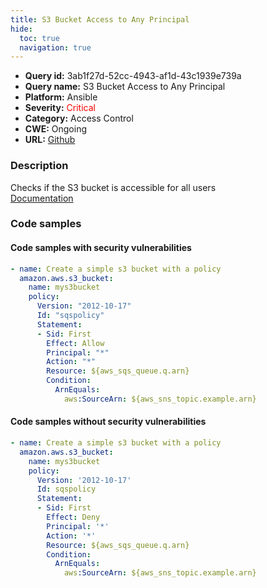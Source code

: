 ```yaml
---
title: S3 Bucket Access to Any Principal
hide:
  toc: true
  navigation: true
---
```


<style>
  .highlight .hll {
    background-color: #ff171742;
  }
  .md-content {
    max-width: 1100px;
    margin: 0 auto;
  }
</style>

-   **Query id:** 3ab1f27d-52cc-4943-af1d-43c1939e739a
-   **Query name:** S3 Bucket Access to Any Principal
-   **Platform:** Ansible
-   **Severity:** <span style="color:#ff0000">Critical</span>
-   **Category:** Access Control
-   **CWE:** Ongoing
-   **URL:** [Github](https://github.com/Checkmarx/kics/tree/master/assets/queries/ansible/aws/s3_bucket_access_to_any_principal)

### Description
Checks if the S3 bucket is accessible for all users<br>
[Documentation](https://docs.ansible.com/ansible/latest/collections/amazon/aws/s3_bucket_module.html#ansible-collections-amazon-aws-s3-bucket-module)

### Code samples
#### Code samples with security vulnerabilities
```yaml title="Positive test num. 1 - yaml file" hl_lines="4"
- name: Create a simple s3 bucket with a policy
  amazon.aws.s3_bucket:
    name: mys3bucket
    policy:
      Version: "2012-10-17"
      Id: "sqspolicy"
      Statement:
      - Sid: First
        Effect: Allow
        Principal: "*"
        Action: "*"
        Resource: ${aws_sqs_queue.q.arn}
        Condition:
          ArnEquals:
            aws:SourceArn: ${aws_sns_topic.example.arn}

```


#### Code samples without security vulnerabilities
```yaml title="Negative test num. 1 - yaml file"
- name: Create a simple s3 bucket with a policy
  amazon.aws.s3_bucket:
    name: mys3bucket
    policy:
      Version: '2012-10-17'
      Id: sqspolicy
      Statement:
      - Sid: First
        Effect: Deny
        Principal: '*'
        Action: '*'
        Resource: ${aws_sqs_queue.q.arn}
        Condition:
          ArnEquals:
            aws:SourceArn: ${aws_sns_topic.example.arn}

```
